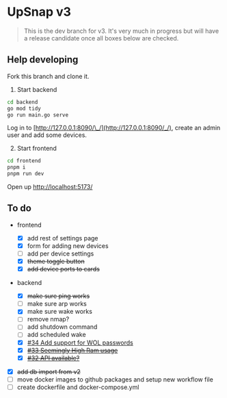 # UpSnap v3

> This is the dev branch for v3. It's very much in progress but will have a release candidate once all boxes below are checked.

## Help developing

Fork this branch and clone it.

1. Start backend

```sh
cd backend
go mod tidy
go run main.go serve
```

Log in to [http://127.0.0.1:8090/\_/](http://127.0.0.1:8090/_/), create an admin user and add some devices.

2. Start frontend

```sh
cd frontend
pnpm i
pnpm run dev
```

Open up [http://localhost:5173/](http://localhost:5173/)

## To do

- frontend

  - [x] add rest of settings page
  - [x] form for adding new devices
  - [ ] add per device settings
  - [x] ~~theme toggle button~~
  - [x] ~~add device ports to cards~~

- backend

  - [x] ~~make sure ping works~~
  - [ ] make sure arp works
  - [x] make sure wake works
  - [ ] remove nmap?
  - [ ] add shutdown command
  - [ ] add scheduled wake
  - [x] [#34 Add support for WOL passwords](https://github.com/seriousm4x/UpSnap/issues/34)
  - [x] [~~#33 Seemingly High Ram usage~~](https://github.com/seriousm4x/UpSnap/issues/33)
  - [x] [~~#32 API available?~~](https://github.com/seriousm4x/UpSnap/issues/32)

- [x] ~~add db import from v2~~
- [ ] move docker images to github packages and setup new workflow file
- [ ] create dockerfile and docker-compose.yml
